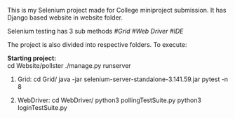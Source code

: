 This is my Selenium project made for College miniproject submission. It has Django based website in website folder. 

Selenium testing has 3 sub methods
  *#Grid*
  *#Web Driver*
  *#IDE*

The project is also divided into respective folders.
To execute:

  **Starting project:<br />**
      cd Website/pollster
      ./manage.py runserver


  1. Grid:
      cd Grid/
      java -jar selenium-server-standalone-3.141.59.jar
      pytest -n 8

  2. WebDriver:
      cd WebDriver/
      python3 pollingTestSuite.py
      python3 loginTestSuite.py
